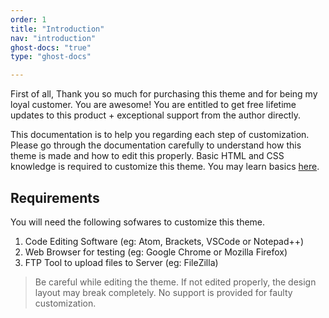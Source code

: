 ```yaml
---
order: 1
title: "Introduction"
nav: "introduction"
ghost-docs: "true"
type: "ghost-docs"

---
```


First of all, Thank you so much for purchasing this theme and for being my loyal customer. You are awesome!
You are entitled to get free lifetime updates to this product + exceptional support from the author directly.

This documentation is to help you regarding each step of customization. Please go through the documentation carefully to understand how this theme is made and how to edit this properly. Basic HTML and CSS knowledge is required to customize this theme. You may learn basics [here](https://www.w3schools.com/).

## Requirements

You will need the following sofwares to customize this theme.

1. Code Editing Software (eg: Atom, Brackets, VSCode or Notepad++)
2. Web Browser for testing (eg: Google Chrome or Mozilla Firefox)
3. FTP Tool to upload files to Server (eg: FileZilla)

> Be careful while editing the theme. If not edited properly, the design layout may break completely.
No support is provided for faulty customization.
